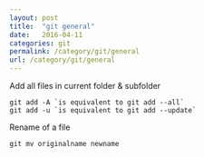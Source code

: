 ```yaml
---
layout: post
title:  "git general"
date:   2016-04-11
categories: git
permalink: /category/git/general
url: /category/git/general
---
```


Add all files in current folder & subfolder

~~~shell
git add -A `is equivalent to git add --all`
git add -u `is equivalent to git add --update`
~~~

Rename of a file

~~~shell
git mv originalname newname
~~~